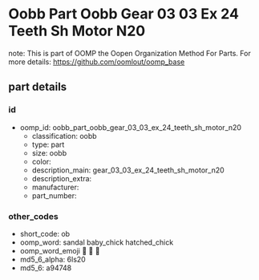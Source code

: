 # Oobb Part Oobb Gear 03 03 Ex 24 Teeth Sh Motor N20  

note: This is part of OOMP the Oopen Organization Method For Parts. For more details: https://github.com/oomlout/oomp_base

##  part details





### id
* oomp_id: oobb_part_oobb_gear_03_03_ex_24_teeth_sh_motor_n20
  * classification: oobb
  * type: part
  * size: oobb
  * color: 
  * description_main: gear_03_03_ex_24_teeth_sh_motor_n20
  * description_extra: 
  * manufacturer: 
  * part_number: 

### other_codes
* short_code: ob
* oomp_word: sandal baby_chick hatched_chick
* oomp_word_emoji :sandal: :baby_chick: :hatched_chick:
* md5_6_alpha: 6ls20
* md5_6: a94748